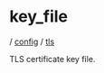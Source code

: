 # key_file

/ [config](/ref/config/index.md) / [tls](/ref/config/config/tls/index.md) 

TLS certificate key file.

